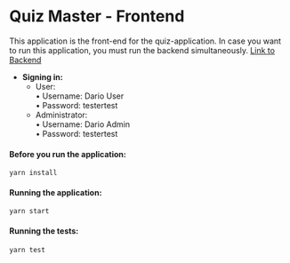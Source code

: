 # Quiz Master - Frontend

This application is the front-end for the quiz-application. In case you want to run this application, you must run the backend simultaneously. [Link to Backend](https://github.com/Darjow/QuizApp-Backend-Node)


* **Signing in:**
  * User:  
      • Username: Dario User <br>
      • Password: testertest
  * Administrator:  
      • Username: Dario Admin <br>
      • Password: testertest



####  Before you run the application:
```yarn install```

####  Running the application: 
```yarn start```

#### Running the tests:
```yarn test```


